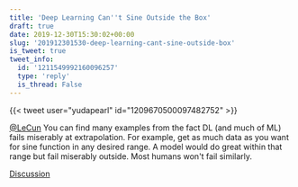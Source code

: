 ```yaml
---
title: 'Deep Learning Can''t Sine Outside the Box'
draft: true
date: 2019-12-30T15:30:02+00:00
slug: '201912301530-deep-learning-cant-sine-outside-box'
is_tweet: true
tweet_info:
  id: '1211549992160096257'
  type: 'reply'
  is_thread: False
---
```




{{< tweet user="yudapearl" id="1209670500097482752" >}}

[@LeCun](https://x.com/LeCun) You can find many examples from the fact DL (and much of ML) fails miserably at extrapolation. For example, get as much data as you want for sine function in any desired range. A model would do great within that range but fail miserably outside. Most humans won't fail similarly.

[Discussion](https://x.com/sytelus/status/1211549992160096257)
